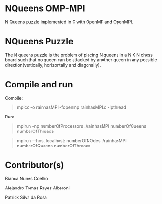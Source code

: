 # NQueens OMP-MPI

N Queens puzzle implemented in C with OpenMP and OpenMPI.

# NQueens Puzzle

The N queens puzzle is the problem of placing N queens in a N X N chess board such that no queen can be attacked by another queen in any possible direction(vertically, horizontally and diagonally).

# Compile and run

Compile:
 
 > mpicc -o rainhasMPI -fopenmp rainhasMPI.c -lpthread
 
Run:
 
 > mpirun -np numberOfProcessors ./rainhasMPI numberOfQueens numberOfThreads
 
 > mpirun --host localhost: numberOfNOdes ./rainhasMPI numberOfQueens numberOfThreads
 
# Contributor(s)
 
Bianca Nunes Coelho
 
Alejandro Tomas Reyes Alberoni
 
Patrick Silva da Rosa
